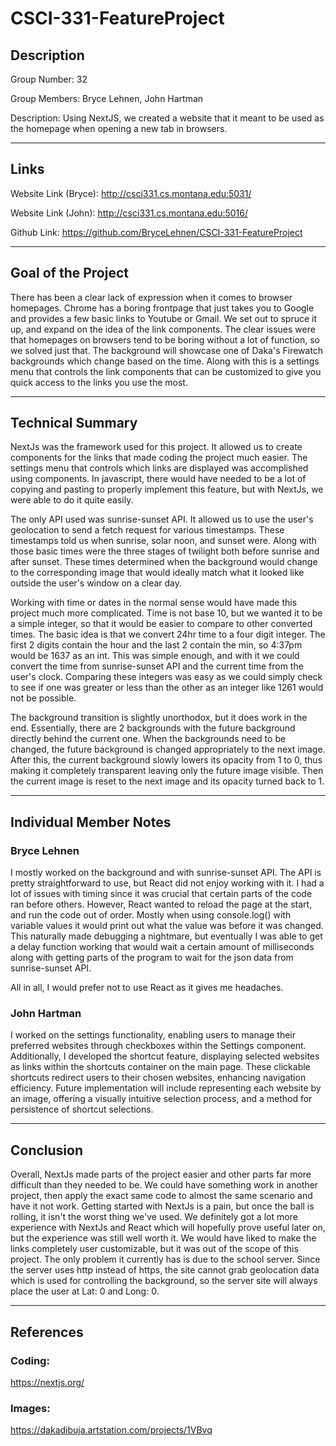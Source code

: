 # CSCI-331-FeatureProject

## Description

Group Number: 32

Group Members: Bryce Lehnen, John Hartman

Description: Using NextJS, we created a website that it meant to be used as the homepage when opening a new tab in browsers.

---
## Links

Website Link (Bryce): http://csci331.cs.montana.edu:5031/

Website Link (John): http://csci331.cs.montana.edu:5016/

Github Link: https://github.com/BryceLehnen/CSCI-331-FeatureProject

---
## Goal of the Project

There has been a clear lack of expression when it comes to browser homepages. Chrome has a boring frontpage that just takes you to Google and provides a few basic links to Youtube or Gmail. We set out to spruce it up, and expand on the idea of the link components. The clear issues were that homepages on browsers tend to be boring without a lot of function, so we solved just that. The background will showcase one of Daka's Firewatch backgrounds which change based on the time. Along with this is a settings menu that controls the link components that can be customized to give you quick access to the links you use the most.

---
## Technical Summary

NextJs was the framework used for this project. It allowed us to create components for the links that made coding the project much easier. The settings menu that controls which links are displayed was accomplished using components. In javascript, there would have needed to be a lot of copying and pasting to properly implement this feature, but with NextJs, we were able to do it quite easily.

The only API used was sunrise-sunset API. It allowed us to use the user's geolocation to send a fetch request for various timestamps. These timestamps told us when sunrise, solar noon, and sunset were. Along with those basic times were the three stages of twilight both before sunrise and after sunset. These times determined when the background would change to the corresponding image that would ideally match what it looked like outside the user's window on a clear day.

Working with time or dates in the normal sense would have made this project much more complicated. Time is not base 10, but we wanted it to be a simple integer, so that it would be easier to compare to other converted times. The basic idea is that we convert 24hr time to a four digit integer. The first 2 digits contain the hour and the last 2 contain the min, so 4:37pm would be 1637 as an int. This was simple enough, and with it we could convert the time from sunrise-sunset API and the current time from the user's clock. Comparing these integers was easy as we could simply check to see if one was greater or less than the other as an integer like 1261 would not be possible.

The background transition is slightly unorthodox, but it does work in the end. Essentially, there are 2 backgrounds with the future background directly behind the current one. When the backgrounds need to be changed, the future background is changed appropriately to the next image. After this, the current background slowly lowers its opacity from 1 to 0, thus making it completely transparent leaving only the future image visible. Then the current image is reset to the next image and its opacity turned back to 1.

---
## Individual Member Notes

### Bryce Lehnen

I mostly worked on the background and with sunrise-sunset API. The API is pretty straightforward to use, but React did not enjoy working with it. I had a lot of issues with timing since it was crucial that certain parts of the code ran before others. However, React wanted to reload the page at the start, and run the code out of order. Mostly when using console.log() with variable values it would print out what the value was before it was changed. This naturally made debugging a nightmare, but eventually I was able to get a delay function working that would wait a certain amount of milliseconds along with getting parts of the program to wait for the json data from sunrise-sunset API.

All in all, I would prefer not to use React as it gives me headaches.

### John Hartman

I worked on the settings functionality, enabling users to manage their preferred websites through checkboxes within the Settings component. Additionally, I developed the shortcut feature, displaying selected websites as links within the shortcuts container on the main page. These clickable shortcuts redirect users to their chosen websites, enhancing navigation efficiency. Future implementation will include representing each website by an image, offering a visually intuitive selection process, and a method for persistence of shortcut selections.

---
## Conclusion

Overall, NextJs made parts of the project easier and other parts far more difficult than they needed to be. We could have something work in another project, then apply the exact same code to almost the same scenario and have it not work. Getting started with NextJs is a pain, but once the ball is rolling, it isn't the worst thing we've used. We definitely got a lot more experience with NextJs and React which will hopefully prove useful later on, but the experience was still well worth it. We would have liked to make the links completely user customizable, but it was out of the scope of this project. The only problem it currently has is due to the school server. Since the server uses http instead of https, the site cannot grab geolocation data which is used for controlling the background, so the server site will always place the user at Lat: 0 and Long: 0.

---
## References

### Coding:

https://nextjs.org/

### Images:

https://dakadibuja.artstation.com/projects/1VBvq
